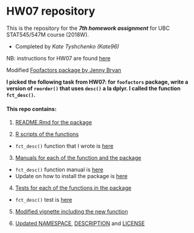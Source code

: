 # HW07 repository

This is the repository for the ***7th homework assignment*** for UBC STAT545/547M course (2018W).
- Completed by *Kate Tyshchenko (Kate96)*

NB: instructions for HW07 are found [here](http://stat545.com/Classroom/assignments/hw07/hw07.html)

Modified [Foofactors package by Jenny Bryan](https://github.com/jennybc/foofactors) 

**I picked the following task from HW07: for `foofactors` package, write a version of `reorder()` that uses `desc()` a la dplyr. I called the function `fct_desc()`.**

#### This repo contains:

1. [README.Rmd for the package](https://github.com/STAT545-UBC-students/hw07-Kate96/blob/master/README.Rmd)

2. [R scripts of the functions](https://github.com/STAT545-UBC-students/hw07-Kate96/tree/master/R)
- `fct_desc()` function that I wrote is [here](https://github.com/STAT545-UBC-students/hw07-Kate96/blob/master/R/fct_desc.R)

3. [Manuals for each of the function and the package](https://github.com/STAT545-UBC-students/hw07-Kate96/tree/master/man)
- `fct_desc()` function manual is [here](https://github.com/STAT545-UBC-students/hw07-Kate96/blob/master/man/fct_desc.Rd)
- Update on how to install the package is [here](https://github.com/STAT545-UBC-students/hw07-Kate96/blob/master/man/foofactors.Rd)

4. [Tests for each of the functions in the package](https://github.com/STAT545-UBC-students/hw07-Kate96/tree/master/tests/testthat)
- `fct_desc()` test is [here](https://github.com/STAT545-UBC-students/hw07-Kate96/blob/master/tests/testthat/test_fct_desc.R)

5. [Modified vignette including the new function](https://github.com/STAT545-UBC-students/hw07-Kate96/tree/master/vignettes)

6. [Updated NAMESPACE](https://github.com/STAT545-UBC-students/hw07-Kate96/blob/master/NAMESPACE), [DESCRIPTION](https://github.com/STAT545-UBC-students/hw07-Kate96/blob/master/DESCRIPTION) and [LICENSE](https://github.com/STAT545-UBC-students/hw07-Kate96/blob/master/LICENSE)




